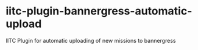 # iitc-plugin-bannergress-automatic-upload
IITC Plugin for automatic uploading of new missions to bannergress
